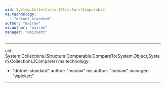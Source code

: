 ```yaml
---
uid: System.Collections.IStructuralComparable
ms.technology: 
  - "dotnet-standard"
author: "mairaw"
ms.author: "mairaw"
manager: "wpickett"
---
```


---
uid: System.Collections.IStructuralComparable.CompareTo(System.Object,System.Collections.IComparer)
ms.technology: 
  - "dotnet-standard"
author: "mairaw"
ms.author: "mairaw"
manager: "wpickett"
---
